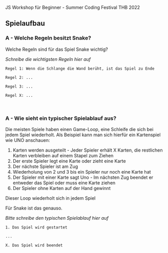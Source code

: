 JS Workshop für Beginner - Summer Coding Festival THB 2022

## Spielaufbau

### A - Welche Regeln besitzt Snake? 
Welche Regeln sind für das Spiel Snake wichtig?

*Schreibe die wichtigsten Regeln hier auf*

```
Regel 1: Wenn die Schlange die Wand berüht, ist das Spiel zu Ende

Regel 2: ...

Regel 3: ...

Regel X: ...
```

<br>

### A - Wie sieht ein typischer Spielablauf aus?
Die meisten Spiele haben einen Game-Loop, eine Schleife die sich bei jedem Spiel wiederholt.
Als Beispiel kann man sich hierfür ein Kartenspiel wie UNO anschauen:

1. Karten werden ausgeteilt - Jeder Spieler erhält X Karten, die restlichen Karten verbleiben auf einem Stapel zum Ziehen
2. Der erste Spieler legt eine Karte oder zieht eine Karte
3. Der nächste Spieler ist am Zug  
4. Wiederholung von 2 und 3 bis ein Spieler nur noch eine Karte hat
5. Der Spieler mit einer Karte sagt Uno - Im nächsten Zug beendet er entweder das Spiel oder muss eine Karte ziehen
6. Der Spieler ohne Karten auf der Hand gewinnt

Dieser Loop wiederholt sich in jedem Spiel

Für Snake ist das genauso. 

*Bitte schreibe den typischen Spielablauf hier auf*

````text
1. Das Spiel wird gestartet

...

X. Das Spiel wird beendet
````
